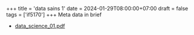 +++
title = 'data sains 1'
date = 2024-01-29T08:00:00+07:00
draft = false
tags = ['if5170']
+++
Meta data in brief
<!--more-->

+ [data_science_01.pdf](https://osf.io/42mhj)
